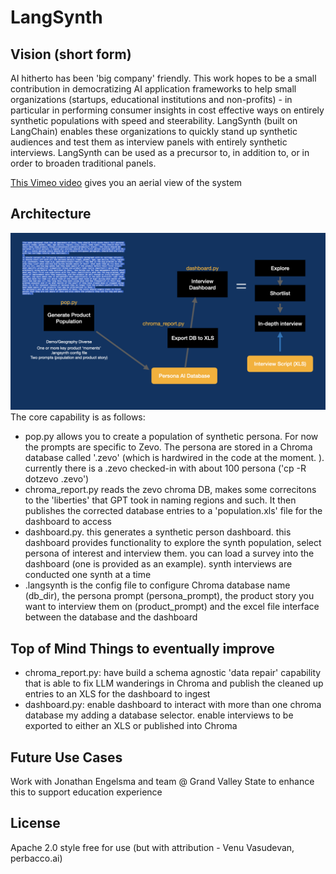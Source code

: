 # LangSynth

## Vision (short form)
AI hitherto has been 'big company' friendly. This work hopes to be a small contribution in democratizing AI application frameworks to help small organizations (startups, educational institutions and non-profits) - in particular in performing consumer insights in cost effective ways on entirely synthetic populations with speed and steerability. LangSynth (built on LangChain) enables these organizations to quickly stand up synthetic audiences and test them as interview panels with entirely synthetic interviews. LangSynth can be used as a precursor to, in addition to, or in order to broaden traditional panels.

[This Vimeo video](https://vimeo.com/845155294/1c2eb01d83?share=copy) gives you an aerial view of the system

## Architecture
![Synth Workflow](ls_arch.jpeg)
The core capability is as follows:
- pop.py allows you to create a population of synthetic persona. For now the prompts are specific to Zevo. The persona are stored in a Chroma database called '.zevo' (which is hardwired in the code at the moment. ). currently there is a .zevo checked-in with about 100 persona ('cp -R dotzevo .zevo')
- chroma_report.py reads the zevo chroma DB, makes some correcitons to the 'liberties' that GPT took in naming regions and such. It then publishes the corrected database entries to a 'population.xls' file for the dashboard to access
- dashboard.py. this generates a synthetic person dashboard. this dashboard provides functionality to explore the synth population, select persona of interest and interview them. you can load a survey into the dashboard (one is provided as an example). synth interviews are conducted one synth at a time
- .langsynth is the config file to configure Chroma database name (db_dir), the persona prompt (persona_prompt), the product story you want to interview them on (product_prompt) and the excel file interface between the database and the dashboard


## Top of Mind Things to eventually improve
- chroma_report.py: have build a schema agnostic 'data repair' capability that is able to fix LLM wanderings in Chroma and publish the cleaned up entries to an XLS for the dashboard to ingest
- dashboard.py: enable dashboard to interact with more than one chroma database my adding a database selector. enable interviews to be exported to either an XLS or published into Chroma


## Future Use Cases
Work with Jonathan Engelsma and team @ Grand Valley State to enhance this to support education experience

## License
Apache 2.0 style free for use (but with attribution - Venu Vasudevan, perbacco.ai)
